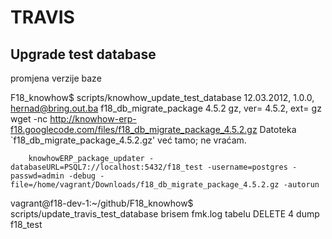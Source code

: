# TRAVIS

## Upgrade test database

promjena verzije baze

F18_knowhow$ scripts/knowhow_update_test_database 
        12.03.2012, 1.0.0, hernad@bring.out.ba
        f18_db_migrate_package 4.5.2 gz,  ver= 4.5.2, ext= gz
        wget -nc http://knowhow-erp-f18.googlecode.com/files/f18_db_migrate_package_4.5.2.gz
        Datoteka `f18_db_migrate_package_4.5.2.gz' već tamo; ne vraćam.

        knowhowERP_package_updater -databaseURL=PSQL7://localhost:5432/f18_test -username=postgres -passwd=admin -debug -file=/home/vagrant/Downloads/f18_db_migrate_package_4.5.2.gz -autorun


vagrant@f18-dev-1:~/github/F18_knowhow$ scripts/update_travis_test_database 
        brisem fmk.log tabelu
        DELETE 4
        dump f18_test


